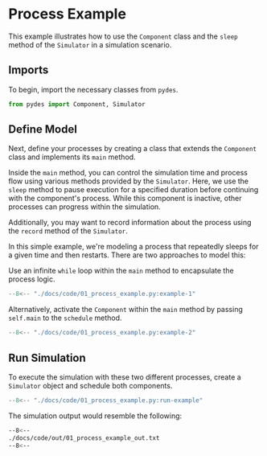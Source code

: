 # Process Example

This example illustrates how to use the `Component` class and the `sleep` method of the `Simulator` in a simulation scenario.

## Imports

To begin, import the necessary classes from `pydes`.

```python
from pydes import Component, Simulator
```

## Define Model

Next, define your processes by creating a class that extends the `Component` class and implements its `main` method.

Inside the `main` method, you can control the simulation time and process flow using various methods provided by the `Simulator`. Here, we use the `sleep` method to pause execution for a specified duration before continuing with the component's process. While this component is inactive, other processes can progress within the simulation.

Additionally, you may want to record information about the process using the `record` method of the `Simulator`.

In this simple example, we're modeling a process that repeatedly sleeps for a given time and then restarts. There are two approaches to model this:

Use an infinite `while` loop within the `main` method to encapsulate the process logic.

```py linenums="1" hl_lines="1 11"
--8<-- "./docs/code/01_process_example.py:example-1"
```

Alternatively, activate the `Component` within the `main` method by passing `self.main` to the `schedule` method.

```py linenums="1" hl_lines="11"
--8<-- "./docs/code/01_process_example.py:example-2"
```

## Run Simulation

To execute the simulation with these two different processes, create a `Simulator` object and schedule both components.

```py linenums="1"
--8<-- "./docs/code/01_process_example.py:run-example"
```

The simulation output would resemble the following:

```bash
--8<--
./docs/code/out/01_process_example_out.txt
--8<--
```
